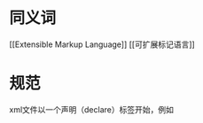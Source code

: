 # 同义词
[[Extensible Markup Language]]
[[可扩展标记语言]]
# 规范
xml文件以一个声明（declare）标签开始，例如
	<?xml version="1.0" encoding="UTF-8"?>
